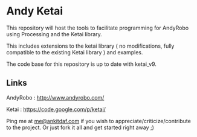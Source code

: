 Andy Ketai
==========

This repository will host the tools to facilitate programming for AndyRobo using Processing and the Ketai library. 

This includes extensions to the ketai library ( no modifications, fully compatible to the existing Ketai library ) and examples.

The code base for this repository is up to date with ketai_v9.

Links
-----

AndyRobo : http://www.andyrobo.com/

Ketai : https://code.google.com/p/ketai/

Ping me at me@ankitdaf.com if you wish to appreciate/criticize/contribute to the project. Or just fork it all and get started right away ;)
